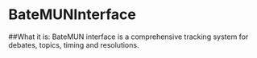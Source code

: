 # BateMUNInterface
##What it is:
BateMUN interface is a comprehensive tracking system for debates, topics, timing and resolutions.